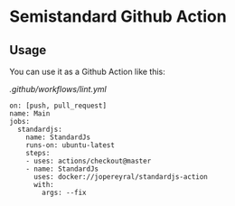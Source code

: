 # Semistandard Github Action

## Usage

You can use it as a Github Action like this:

_.github/workflows/lint.yml_
```
on: [push, pull_request]
name: Main
jobs:
  standardjs:
    name: StandardJs
    runs-on: ubuntu-latest
    steps:
    - uses: actions/checkout@master
    - name: StandardJs
      uses: docker://jopereyral/standardjs-action
      with:
        args: --fix
```
